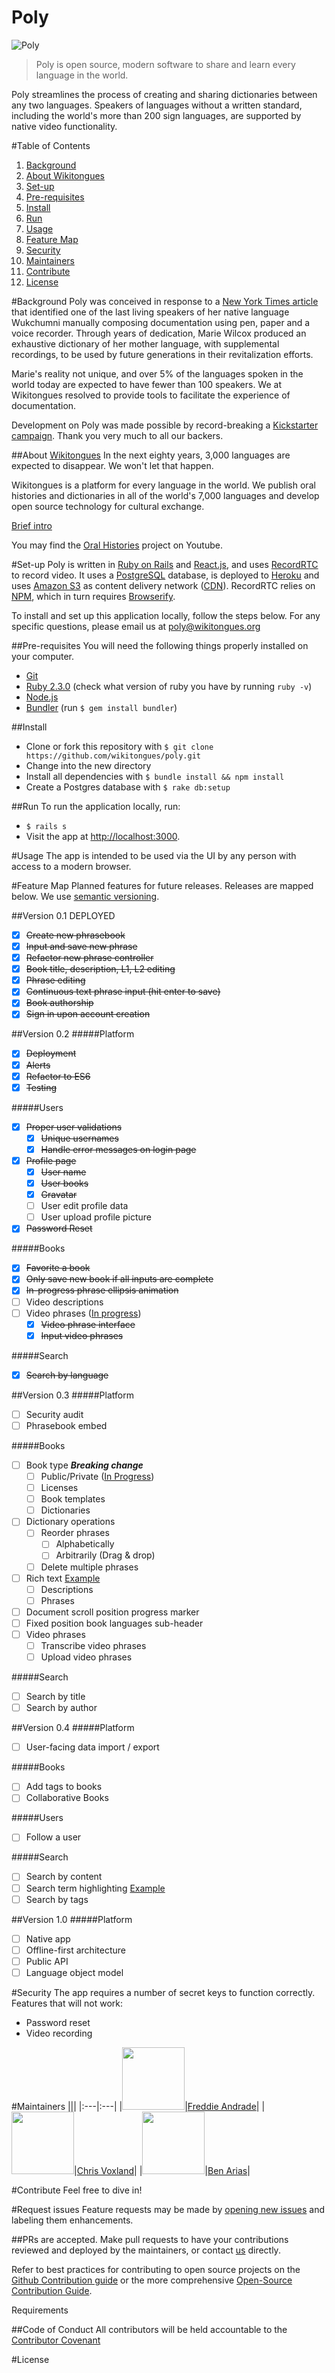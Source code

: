 # Poly

![Poly](https://raw.githubusercontent.com/wikitongues/poly/master/polyPoster.jpg)

> Poly is open source, modern software to share and learn every language in the world.

Poly streamlines the process of creating and sharing dictionaries between any two languages. Speakers of languages without a written standard, including the world's more than 200 sign languages, are supported by native video functionality.

#Table of Contents
1. [Background](#background)
  1. [About Wikitongues](#about-wikitongues)
1. [Set-up](#install)
  1. [Pre-requisites](#pre-requisits)
  1. [Install](#install)
  1. [Run](#run)
1. [Usage](#usage)
1. [Feature Map](#feature-map)
1. [Security](#security)
1. [Maintainers](#maintainers)
1. [Contribute](#contribute)
1. [License](#license)

#Background
Poly was conceived in response to a [New York Times article](https://www.nytimes.com/2014/08/19/opinion/who-speaks-wukchumni.html) that identified one of the last living speakers of her native language Wukchumni manually composing documentation using pen, paper and a voice recorder. Through years of dedication, Marie Wilcox produced an exhaustive dictionary of her mother language, with supplemental recordings, to be used by future generations in their revitalization efforts.

Marie's reality not unique, and over 5% of the languages spoken in the world today are expected to have fewer than 100 speakers. We at Wikitongues resolved to provide tools to facilitate the experience of documentation.

Development on Poly was made possible by record-breaking a [Kickstarter campaign](www.kck.st/poly). Thank you very much to all our backers.

##About [Wikitongues](www.wikitongues.org)
In the next eighty years, 3,000 languages are expected to disappear. We won't let that happen.

Wikitongues is a platform for every language in the world. We publish oral histories and dictionaries in all of the world's 7,000 languages and develop open source technology for cultural exchange.

[Brief intro](https://youtu.be/54zMtbaDFL8)

You may find the [Oral Histories](https://youtube.com/wikitongues) project on Youtube.

#Set-up
Poly is written in [Ruby on Rails](http://rubyonrails.org/) and [React.js](https://facebook.github.io/react/), and uses [RecordRTC](recordrtc.org) to record video. It uses a [PostgreSQL](https://www.postgresql.org/) database, is deployed to [Heroku](heroku.com) and uses [Amazon S3](https://aws.amazon.com/s3) as content delivery network ([CDN](https://en.wikipedia.org/wiki/Content_delivery_network)). RecordRTC relies on [NPM](https://www.npmjs.com/), which in turn requires [Browserify](http://browserify.org/).

To install and set up this application locally, follow the steps below. For any specific questions, please email us at [poly@wikitongues.org](mailto:poly@wikitongues.org)

##Pre-requisites
You will need the following things properly installed on your computer.
* [Git](http://git-scm.com/)
* [Ruby 2.3.0](https://www.ruby-lang.org/en/downloads/) (check what version of ruby you have by running `ruby -v`)
* [Node.js](https://nodejs.org/en/)
* [Bundler](http://bundler.io/) (run `$ gem install bundler`)

##Install
* Clone or fork this repository with `$ git clone https://github.com/wikitongues/poly.git`
* Change into the new directory
* Install all dependencies with `$ bundle install && npm install`
* Create a Postgres database with `$ rake db:setup`

##Run
To run the application locally, run:
* `$ rails s`
* Visit the app at [http://localhost:3000](http://localhost:3000).

<!-- ## Alternative Workflow with Convox and Docker
An alternative to running poly that dispenses from installing prerequisites like ruby, Postgres, etc... locally is to use [docker](https://www.docker.com/) to run poly locally, namely via the [convox](https://convox.com/) cli.

* [Install docker](https://www.docker.com/products/docker) for your operating system
* [Install convox](https://dl.equinox.io/convox/convox/stable) for your operating system
* Clone or fork this repository with `git clone https://github.com/wikitongues/poly.git`
* Change into the new directory
* Run `bin/poly-setup` once to setup poly (will take a while the first time as docker images are downloaded and built)
* Run `bin/poly-start` to run poly locally (data will be persisted to `~/.convox/volumes/poly/database/var/lib/postgresql/`)
* Run `bin/poly-migrate` in case poly has some pending migrations
* Visit the app at [http://localhost:3000](http://localhost:3000). -->

#Usage
The app is intended to be used via the UI by any person with access to a modern browser.

#Feature Map
Planned features for future releases. Releases are mapped below. We use [semantic versioning](http://semver.org/).

##Version 0.1 DEPLOYED
- [x] ~~Create new phrasebook~~
- [x] ~~Input and save new phrase~~
- [x] ~~Refactor new phrase controller~~
- [x] ~~Book title, description, L1, L2 editing~~
- [x] ~~Phrase editing~~
- [x] ~~Continuous text phrase input (hit enter to save)~~
- [x] ~~Book authorship~~
- [x] ~~Sign in upon account creation~~

##Version 0.2
#####Platform
- [x] ~~Deployment~~
- [x] ~~Alerts~~
- [x] ~~Refactor to ES6~~
- [x] ~~Testing~~

#####Users
- [x] ~~Proper user validations~~
  - [x] ~~Unique usernames~~
  - [x] ~~Handle error messages on login page~~
- [x] ~~Profile page~~
  - [x] ~~User name~~
  - [x] ~~User books~~
  - [x] ~~Gravatar~~
  - [ ] User edit profile data
  - [ ] User upload profile picture
- [x] ~~Password Reset~~

#####Books
- [x] ~~Favorite a book~~
- [x] ~~Only save new book if all inputs are complete~~
- [x] ~~In-progress phrase ellipsis animation~~
- [ ] Video descriptions
- [ ] Video phrases ([In progress](https://github.com/wikitongues/poly/tree/video-comp-ben))
  - [x] ~~Video phrase interface~~
  - [x] ~~Input video phrases~~

#####Search
- [x] ~~Search by language~~

##Version  0.3
#####Platform
- [ ] Security audit
- [ ] Phrasebook embed

#####Books
- [ ] Book type ***Breaking change***
  - [ ] Public/Private ([In Progress](https://github.com/wikitongues/poly/tree/draft-books))
  - [ ] Licenses
  - [ ] Book templates
  - [ ] Dictionaries
- [ ] Dictionary operations
  - [ ] Reorder phrases
    - [ ] Alphabetically
    - [ ] Arbitrarily (Drag & drop)
  - [ ] Delete multiple phrases
- [ ] Rich text [Example](https://facebook.github.io/draft-js/docs/overview.html#content)
  - [ ] Descriptions
  - [ ] Phrases
- [ ] Document scroll position progress marker
- [ ] Fixed position book languages sub-header
- [ ] Video phrases
  - [ ] Transcribe video phrases
  - [ ] Upload video phrases

#####Search
- [ ] Search by title
- [ ] Search by author

##Version 0.4
#####Platform
- [ ] User-facing data import / export

#####Books
- [ ] Add tags to books
- [ ] Collaborative Books

#####Users
- [ ] Follow a user

#####Search
- [ ] Search by content
- [ ] Search term highlighting [Example](https://github.com/bvaughn/react-highlight-words)
- [ ] Search by tags

##Version 1.0
#####Platform
- [ ] Native app
- [ ] Offline-first architecture
- [ ] Public API
- [ ] Language object model

#Security
The app requires a number of secret keys to function correctly. Features that will not work:
* Password reset
* Video recording

#Maintainers
|||
|:---|:---|
|<img src="https://avatars1.githubusercontent.com/u/2080065?v=3&s=100" width="100px"/>|[Freddie Andrade](https://github.com/FredericoAndrade)|
|<img src="https://avatars3.githubusercontent.com/u/2336288?v=3&s=100" width="100px"/>|[Chris Voxland](https://github.com/ChrisVoxland)|
|<img src="https://avatars1.githubusercontent.com/u/12382534?v=3&s=100" width="100px"/>|[Ben Arias](https://github.com/bjlaa)|



#Contribute
Feel free to dive in!

#Request issues
Feature requests may be made by [opening new issues](https://github.com/wikitongues/poly/issues/new) and labeling them enhancements.

##PRs are accepted.
Make pull requests to have your contributions reviewed and deployed by the maintainers, or contact [us](mailto:poly@wikitongues.org) directly.

Refer to best practices for contributing to open source projects on the [Github Contribution guide](https://guides.github.com/activities/contributing-to-open-source/) or the more comprehensive [Open-Source Contribution Guide](http://www.contribution-guide.org/).

Requirements

##Code of Conduct
All contributors will be held accountable to the [Contributor Covenant](http://contributor-covenant.org/version/1/4/)

#License






<!-- ### Community -->
<!-- Join us on our open [Slack](http://wikitongues-slack.herokuapp.com/) channel. -->
